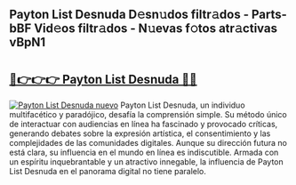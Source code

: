 ## Payton List Desnuda D𝚎sn𝚞dos filtr𝚊dos - Parts-bBF Vid𝚎os filtr𝚊dos - N𝚞evas f𝚘tos atr𝚊ctivas vBpN1

# <h2><a href="http://mb605vd.tromn.icu/?c=Payton+List+Desnuda">🔗👉👉👉 Payton List Desnuda 🔗🔗</a></h2>

[![Payton List Desnuda nuevo](https://i.imgur.com/pEAQMta.gif)](http://mb605vd.tromn.icu/?c=Payton+List+Desnuda)
Payton List Desnuda, un individuo multifacético y paradójico, desafía la comprensión simple. Su método único de interactuar con audiencias en línea ha fascinado y provocado críticas, generando debates sobre la expresión artística, el consentimiento y las complejidades de las comunidades digitales. Aunque su dirección futura no está clara, su influencia en el mundo en línea es indiscutible. Armada con un espíritu inquebrantable y un atractivo innegable, la influencia de Payton List Desnuda en el panorama digital no tiene paralelo.
